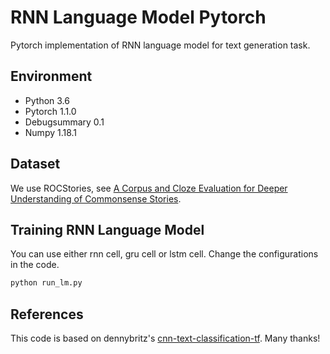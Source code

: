RNN Language Model Pytorch
===

Pytorch implementation of RNN language model for text generation task.


## Environment
- Python 3.6
- Pytorch 1.1.0
- Debugsummary 0.1
- Numpy 1.18.1


## Dataset
We use ROCStories, see [A Corpus and Cloze Evaluation for Deeper Understanding of Commonsense Stories](https://www.microsoft.com/en-us/research/wp-content/uploads/2016/06/short-commonsense-stories.pdf).


## Training RNN Language Model
You can use either rnn cell, gru cell or lstm cell. Change the configurations in the code.
```bash
python run_lm.py
```


## References
This code is based on dennybritz's [cnn-text-classification-tf](https://github.com/dennybritz/cnn-text-classification-tf).
Many thanks!

